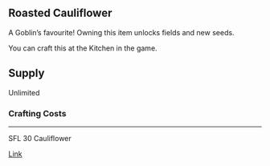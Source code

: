 ## Roasted Cauliflower

A Goblin’s favourite! Owning this item unlocks fields and new seeds.

You can craft this at the Kitchen in the game.

## Supply

Unlimited

### Crafting Costs

---

SFL
30 Cauliflower

[Link](https://docs.sunflower-land.com/player-guides/crop-farming#kitchen-recipes)
